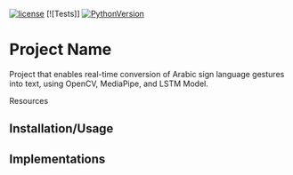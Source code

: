 [![license](https://img.shields.io/badge/license-MIT-blue)](https://opensource.org/license/mit/)
[![Tests]]
[![PythonVersion](https://img.shields.io/badge/python-3.8%20%7C%203.9%20%7C%203.10-blue)](https://img.shields.io/badge/python-3.8%20%7C%203.9%20%7C%203.10-blue)

# Project Name
Project that enables real-time conversion of Arabic sign language gestures into text, using OpenCV, MediaPipe, and LSTM Model.

Resources



## Installation/Usage

## Implementations


